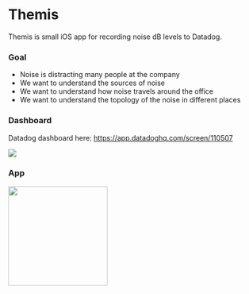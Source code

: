 # Themis
Themis is small iOS app for recording noise dB levels to Datadog.

### Goal
- Noise is distracting many people at the company
- We want to understand the sources of noise
- We want to understand how noise travels around the office
- We want to understand the topology of the noise in different places

### Dashboard
Datadog dashboard here: https://app.datadoghq.com/screen/110507

![](https://cloudup.com/cmtcIxPLwUE+)

### App
<img src="https://cldup.com/EkS0bQR9T1.png" width="200">

